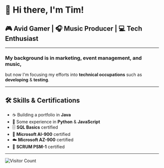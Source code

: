 # 👋 Hi there, I'm Tim!

## 🎮 Avid **Gamer** | 🎧 **Music Producer** | 💻 **Tech Enthusiast**

---

### My background is in **marketing**, **event management**, and **music**,  
but now I'm focusing my efforts into **technical occupations** such as  
**developing** & **testing**.

---

## 🛠️ Skills & Certifications

- ☕ Building a portfolio in **Java**
- 🐍 Some experience in **Python** & **JavaScript**
- 🗄️ **SQL Basics** certified
- 🤖 **Microsoft AI-900** certified
- ☁️ **Microsoft AZ-900** certified
- 🧠 **SCRUM PSM-1** certified

---

![Visitor Count](https://komarev.com/ghpvc/?username=your-github-username&style=flat-square&color=blue)
